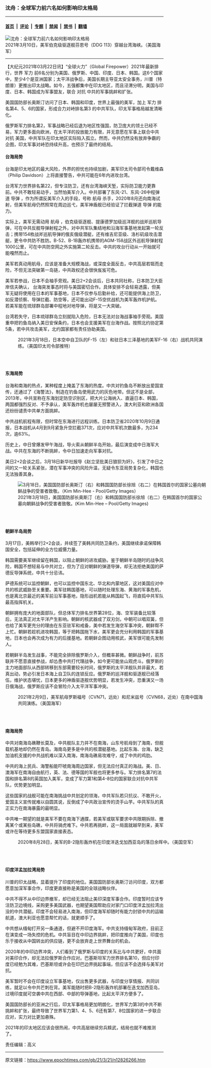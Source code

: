 ### 沈舟：全球军力前六名如何影响印太格局

---

#### [首页](../../../..?n12826266) &nbsp;|&nbsp; [评论](../../../../../epoch-comment?n12826266) &nbsp;|&nbsp; [专题](../../../../../epoch-special?n12826266) &nbsp;|&nbsp; [禁闻](../../../../../epoch-news?n12826266) &nbsp;|&nbsp; [禁书](../../../../../books?n12826266) &nbsp;|&nbsp; [翻墙](https://github.com/gfw-breaker/nogfw/blob/master/README.md?n12826266)


<div><img alt="沈舟：全球军力前六名如何影响印太格局" class="attachment-djy_600_400 size-djy_600_400 wp-post-image" src="https://i.epochtimes.com/assets/uploads/2021/03/210310-N-SS350-0115-600x400.jpg"/>
<div class="caption">
 2021年3月10日，美军伯克级驱逐舰芬恩号（DDG 113）穿越台湾海峡。（美国海军）
</div></div><hr/><div class="post_content" id="artbody" itemprop="articleBody">
 <!-- article content begin -->
 <p>
  【大纪元2021年03月22日讯】“全球火力”（Global Firepower）2021年最新排行，世界
  <ok href="https://www.epochtimes.com/gb/tag/%E5%86%9B%E5%8A%9B.html">
   军力
  </ok>
  前6名分别为美国、俄罗斯、中国、印度、日本、韩国。这6个国家中，至少4个是亚洲国家；太平洋战争后，美国长期主导亚太安全事务，川普（特朗普）更推出印太战略。如今，五强都集中在印太地区，而且泾渭分明，美国与印度、日本、韩国成为军事盟友，联合
  <ok href="https://www.epochtimes.com/gb/tag/%E5%AF%B9%E6%8A%97.html">
   对抗
  </ok>
  中共的军事挑衅和扩张。
 </p>
 <p>
  美国国防部长奥斯汀访问了日本、韩国和印度，世界上最强的美军，加上
  <ok href="https://www.epochtimes.com/gb/tag/%E5%86%9B%E5%8A%9B.html">
   军力
  </ok>
  排名第4、5、6的国家，形成合力对峙排名第3 的中共军队，印太军事格局越发清晰化。
 </p>
 <p>
  俄罗斯军力排名第2，军事战略已经后退为地区性强国，防卫庞大的领土已经不易，军力更多面向欧洲，在太平洋的投放能力有限，并无意愿在军事上联合中共
  <ok href="https://www.epochtimes.com/gb/tag/%E5%AF%B9%E6%8A%97.html">
   对抗
  </ok>
  美国，中共军队在印太地区实际陷入孤立。然而，中共仍然没有放弃争霸的企图，印太军事对峙恐持续升高，也预示了最终的结局。
 </p>
 <h4>
  <strong>
   台海局势
  </strong>
 </h4>
 <p>
  台海是印太地区的最大风险，外界的担忧也持续加剧，美军印太司令部司令戴维森（Philip Davidson）上将直接警告，中共可能在6年内进攻台湾。
 </p>
 <p>
  台湾军力世界排名第22，但专注防卫，还有台湾海峡天堑，实际防卫能力更靠前。中共不敢轻易动手，当然怕美军介入。中共部署了东风-21、东风-26中程弹道
  <ok href="https://www.epochtimes.com/gb/tag/%E5%AF%BC%E5%BC%B9.html">
   导弹
  </ok>
  ，作为所谓反美军介入的手段，号称
  <ok href="https://www.epochtimes.com/gb/tag/%E8%88%AA%E6%AF%8D.html">
   航母
  </ok>
  杀手，2020年8月还向南海试射，但美军航母仍然照常在周边巡弋，美军神盾舰已经验证了拦截弹道
  <ok href="https://www.epochtimes.com/gb/tag/%E5%AF%BC%E5%BC%B9.html">
   导弹
  </ok>
  的能力。
 </p>
 <p>
  实际上，美军无需动用
  <ok href="https://www.epochtimes.com/gb/tag/%E8%88%AA%E6%AF%8D.html">
   航母
  </ok>
  ，伯克级驱逐舰、提康德罗加级巡洋舰的战斧巡航导弹，可在中共反舰导弹射程之外，对中共军队集结地和沿海军事基地发起第一轮反击；携带154枚战斧巡航导弹的俄亥俄级潜艇，还有维吉尼亚级、洛杉矶级攻击潜艇，更令中共防不胜防。B-52、B-1B轰炸机携带的AGM-158战区外巡航导弹射程1000公里，可在中共防空网之外实施第二轮反击。中共的攻台行动从一开始就可能嘎然而止。
 </p>
 <p>
  美军若真动用航母，应该是准备大规模海战，或深度全面反击，中共高层若铤而走险，不但无法突破第一岛链，中共政权还会很快岌岌可危。
 </p>
 <p>
  美军若参战，日本不会袖手旁观。美日2+2会谈后，日本共同社称，日本防卫大臣岸信夫确认， 台海突发事态时将与美国密切合作。具体安排不会轻易透露，但美军无疑将使用在日本的军事基地，日本不仅参与后勤补给，还可能提供海上防卫，如反潜侦察、导弹拦截、防空等，还可能出动F-15空优战机为美军轰炸机护航。若美军能在琉球群岛部署中程地对地导弹，将是又一大突破。
 </p>
 <p>
  台湾若失守，日本琉球群岛立刻就陷入危险，日本无法对台海战事袖手旁观。美国重申把钓鱼岛纳入美日安保条约，日本也会支援美军在台海作战。按照北约协定第5条，若中共攻击美军，北约国家都有责任协助美国。
 </p>
 <figure aria-describedby="caption-attachment-12826285" class="wp-caption aligncenter" id="attachment_12826285" style="width: 600px">
  <ok href="https://i.epochtimes.com/assets/uploads/2021/03/Ewz6mfwXIAINrzn.jpg" target="_blank">
   <img alt="" class="size-large wp-image-12826285" src="https://i.epochtimes.com/assets/uploads/2021/03/Ewz6mfwXIAINrzn-600x450.jpg"/>
  </ok>
  <br/><figcaption class="wp-caption-text" id="caption-attachment-12826285">
   2021年3月18日，日本空中自卫队的F-15（左）和驻日本三泽基地的美军F-16（右）战机共同演练。（美国印太司令部推特）
  </figcaption><br/>
 </figure><br/>
 <h4>
  <strong>
   东海局势
  </strong>
 </h4>
 <p>
  台海和南海的热点，某种程度上掩盖了东海的热度。中共对钓鱼岛不断放出爱国宣传，还通过了《海警法》，制造在钓鱼岛使用武力的灰色地带。但这不是全部，2013年，中共宣称在东海划定防空识别区，把大片公海纳入、直逼日本、韩国，两国都强烈反对、不予承认，美军轰炸机也屡屡无预警进入，澳大利亚和欧洲各国还纷纷谴责中共单方面挑衅。
 </p>
 <p>
  中共战机航程有限，但时常在东海进行远程训练。日本防卫省2020年10月9日通报，日本战机从4月到9月紧急升空拦截371次，应对中共军机次数最多，为234次，逾63%。
 </p>
 <p>
  历史上，中日曾爆发甲午海战，导火索从朝鲜半岛开始，最后演变成中日海军大战。中共在东海的不断挑衅，令中日加速走向军事对抗。
 </p>
 <p>
  美日2+2会谈之后，3月18日新华社报导《赵立坚批美日狼狈为奸》，引发了中日之间的又一轮关系紧张，潜在军事冲突的风险升温，无疑令东亚局势复杂化，韩国也无法独善其身。
 </p>
 <figure aria-describedby="caption-attachment-12826291" class="wp-caption aligncenter" id="attachment_12826291" style="width: 600px">
  <ok href="https://i.epochtimes.com/assets/uploads/2021/03/GettyImages-1307715518.jpg" target="_blank">
   <img alt="3月18日，美国国防部长奥斯汀（右）和韩国国防部长徐旭（右二）在韩国首尔的国家公墓向朝鲜战争的受害者致敬。（Kim Min-Hee - Pool/Getty Images）" class="size-large wp-image-12826291" src="https://i.epochtimes.com/assets/uploads/2021/03/GettyImages-1307715518-600x416.jpg"/>
  </ok>
  <br/><figcaption class="wp-caption-text" id="caption-attachment-12826291">
   2021年3月18日，美国国防部长奥斯汀（右）和韩国国防部长徐旭（右二）在韩国首尔的国家公墓向朝鲜战争的受害者致敬。(Kim Min-Hee – Pool/Getty Images)
  </figcaption><br/>
 </figure><br/>
 <h4>
  <strong>
   朝鲜半岛局势
  </strong>
 </h4>
 <p>
  3月17日，美韩举行2+2会谈，并续签了美韩共同防卫条约，美国继续承诺保障韩国安全，包括延伸的全方位威慑力量。
 </p>
 <p>
  韩国需要美军继续留在韩国，以阻止朝鲜的进攻威胁。鉴于朝鲜半岛随时的战争风险，韩国不想轻易与中共对立，但为了应对朝鲜的弹道导弹，却无法拒绝美国的萨德反导弹系统，中共十分忌讳。
 </p>
 <p>
  萨德系统可以监控朝鲜，也可以监控中国东北、华北和内蒙地区，这对美国应对中共的核武威胁至关重要。美军驻韩国基地，可以随时处理东海、黄海的军事危机，也是离北京最近的美军前沿军事基地，隐形战机若能从韩国起飞，将直捣中共军队最高指挥机关。
 </p>
 <p>
  朝鲜拥有庞大的地面部队，但总体军力排名世界第28位，海、空军装备比较落后，无法真正对太平洋产生影响。朝鲜的核武器成了双刃剑，中朝可以唱双簧，但也给了美军更充分的理由在东亚驻军和戒备，美中若发生海空军事冲突，朝鲜帮不上忙。朝鲜若趁机进攻韩国，等于把韩国拖下水，美军更会充分利用韩国的军事基地，日本也会再次成为有力的后援基地。若朝鲜企图动用核武，美军很可能先发制人。
 </p>
 <p>
  若朝鲜半岛发生战事，不能完全排除俄罗斯介入，但概率甚微。朝鲜战争时，前苏联并不愿意直接参战，却怂恿中共打代理战争，如今更可能坐山观虎斗。俄罗斯的主力地面部队从西部转移到东部需要较长时间，俄罗斯的太平洋舰队并非最大，若真出动，势必引发日本海上自卫队的连锁反应。俄罗斯的巡洋舰和驱逐舰已经落伍，维护状态堪忧，日本更多的神盾驱逐舰优势明显，若发生冲突，恐重演又一场日俄海战，俄罗斯应该不会冒险介入太平洋军事冲突。
 </p>
 <figure aria-describedby="caption-attachment-12826333" class="wp-caption aligncenter" id="attachment_12826333" style="width: 600px">
  <ok href="https://i.epochtimes.com/assets/uploads/2021/03/50926757967_dfbafdae04_k.jpg" target="_blank">
   <img alt="" class="size-large wp-image-12826333" src="https://i.epochtimes.com/assets/uploads/2021/03/50926757967_dfbafdae04_k-600x281.jpg"/>
  </ok>
  <br/><figcaption class="wp-caption-text" id="caption-attachment-12826333">
   2021年2月9日，美军航母罗斯福号（CVN71，远处）和尼米兹号（CVN68，近处）在南中国海共同演练。（美国海军）
  </figcaption><br/>
 </figure><br/>
 <h4>
  <strong>
   南海局势
  </strong>
 </h4>
 <p>
  中共对南海岛礁鞭长莫及，中共舰队主力并不在南海，山东号航母到了海南，但舰载机基地却仍然在青岛。海南岛更多是中共的核潜艇基地。比起东海、台海，缺乏加油机支援的中共战机难以深入南海，南海岛礁易攻难守，成了中共的鸡肋。
 </p>
 <p>
  中共的海上民兵、海警船能吓唬南海周边国家，但无法应付真正的海战。美、日、澳海军在南海自由航行，英、法、德等国的军舰也将更多参与。军力排名第7的法国和排名第8的英国加入美军，变成了军力第1和第4-8位的国家联合对抗中共军队，优势更加明显。
 </p>
 <p>
  这些国家的战舰可能在南海挑战中共划定的领海，中共军队若只抗议、不敢开火，爱国主义宣传就难以自圆其说，反倒成了中共政治宣传的烫手山芋。中共军队的真正实力在南海暴露的最明显。
 </p>
 <p>
  中共唯一期望的就是美军不要在南海下通牒，若美军或联军要求中共限期拆除、撤离某个或某些岛礁，中共将骑虎难下。中共若再挑衅，这一局面就越早到来，美军或许在等待更多东盟国家直接表态。
 </p>
 <figure aria-describedby="caption-attachment-12826342" class="wp-caption aligncenter" id="attachment_12826342" style="width: 600px">
  <ok href="https://i.epochtimes.com/assets/uploads/2021/03/50320728886_70196346c2_k.jpg" target="_blank">
   <img alt="" class="size-large wp-image-12826342" src="https://i.epochtimes.com/assets/uploads/2021/03/50320728886_70196346c2_k-600x371.jpg"/>
  </ok>
  <br/><figcaption class="wp-caption-text" id="caption-attachment-12826342">
   2020年8月28日，美军的B-2隐形轰炸机在印度洋迭戈加西亚岛的落日余晖中。（美国空军）
  </figcaption><br/>
 </figure><br/>
 <h4>
  <strong>
   印度洋孟加拉湾局势
  </strong>
 </h4>
 <p>
  川普的印太战略，显着提升了印度的地位。美国国防部长奥斯汀访问印度，双方都愿意加深军事合作，印度更直接称是美国的全球战略伙伴。
 </p>
 <p>
  中共不得不从中印边界撤军，却已经无法阻止美印深度军事合作。印度暂时应该专注防卫边境线，采购更多美国武器，也期望美国帮助应对家门口印度洋孟加拉湾出没的中共潜艇。印度不会轻易进入南海，但印度海军却随时有能力封锁中共的运输航道，澳大利亚也愿意帮忙的话，就更顺手了。
 </p>
 <p>
  中共想从缅甸打开另一条通道，但避不开印度海军。中共支持缅甸军政府，目前正在演变成一场失控的危机。中共盲目在中印边界挑衅，把印度推向了美国，印度也乐于接收从中国转出的供应链，更不会放弃走上世界舞台的机会。
 </p>
 <p>
  2020年的中印边界冲突，人们看到了俄罗斯与印度的关系比与中共更好，中共面对美印合作，却无法拉俄罗斯合作应对。巴基斯坦军力世界排名第10，但应付印度已经勉为其难，巴基斯坦或许会在印巴边界挑起事端，但应该不会选择与美军对抗。
 </p>
 <p>
  美军暂时不会在印度设立军事基地，仅出售更多武器，与印度分享情报、共同训练，就足以令中共芒刺在背。美军能随时把B-2隐形轰炸机部署在迭戈加西亚岛，过境印度就可空袭中共在西部、中部的导弹基地，比起太平洋方便多了。
 </p>
 <p>
  美国国防部长的亚洲之行后，印太军事格局更加明朗化，世界军力第3的中共不断挑衅和扩张，最终导致了世界军力第1、4、5、6还有第7、8位国家的进一步联合应对，实力对比更加悬殊。
 </p>
 <p>
  2021年的印太地区应该会很热闹，中共高层继续穷兵黩武，结局也就不难推测了。
 </p>
 <p>
  责任编辑：高义
 </p>
 <!-- article content end -->
 <div id="below_article_ad">
 </div>
</div>


---

原文链接：https://www.epochtimes.com/gb/21/3/21/n12826266.htm